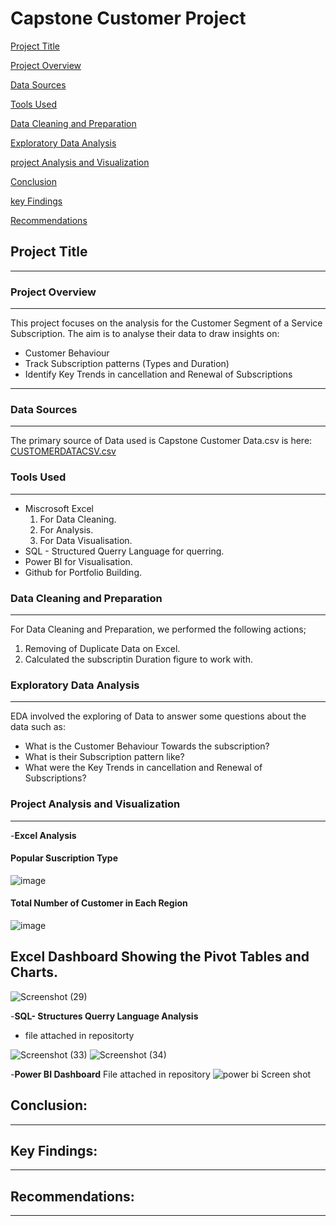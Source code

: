 # Capstone Customer Project

[Project Title](Project-Title)

[Project Overview](Project-Overview)

[Data Sources](Data-Sources)

[Tools Used](Tools-Used)

[Data Cleaning and Preparation](Data-Cleaning-and-Preparation)

[Exploratory Data Analysis](Exploratory-Data-Analysis)

[project Analysis and Visualization](project-Analysis-and-Visualization)

[Conclusion](Conclusion)

[key Findings](key-Findings)

[Recommendations](Recommendations)

## Project Title
---

### Project Overview
---

This project focuses on the analysis for the Customer Segment of a Service Subscription.  The aim is to analyse their data to draw insights on:
- Customer Behaviour
- Track Subscription patterns (Types and Duration)
- Identify Key Trends in cancellation and Renewal of Subscriptions
---

### Data Sources
---

The primary source of Data used is Capstone Customer Data.csv  is here: [CUSTOMERDATACSV.csv](https://github.com/user-attachments/files/17618421/CUSTOMERDATACSV.csv)

### Tools Used
---

- Miscrosoft Excel 
   1. For Data Cleaning.
   2. For Analysis.
   3. For Data Visualisation.
- SQL - Structured Querry Language for querring.
- Power BI for Visualisation.
- Github for Portfolio Building.


### Data Cleaning and Preparation
---

For Data Cleaning and Preparation, we performed the following actions;
1. Removing of Duplicate Data on Excel.
2. Calculated the subscriptin Duration figure to work with.

### Exploratory Data Analysis
---
EDA involved the exploring of Data to answer some questions about the data such as:
- What is the Customer Behaviour Towards the subscription?
- What is their Subscription pattern like?
- What were the Key Trends in cancellation and Renewal of Subscriptions?

### Project Analysis and Visualization
---
-**Excel Analysis**

#### Popular Suscription Type	
				
![image](https://github.com/user-attachments/assets/f358ab32-cf89-4827-8bf4-5adb69a1fc86)

#### Total Number of Customer in Each Region
	
![image](https://github.com/user-attachments/assets/12ffcfe7-c4c9-4646-bd69-860f7a51f590)

## Excel Dashboard Showing the Pivot Tables and Charts.

![Screenshot (29)](https://github.com/user-attachments/assets/bd8bbc09-cf7f-4a6b-876d-aab00439f7a4)

-**SQL- Structures Querry Language Analysis**
- file attached in repositorty

![Screenshot (33)](https://github.com/user-attachments/assets/e47f7d5e-972b-4dfe-94b6-72877be9be1e)
![Screenshot (34)](https://github.com/user-attachments/assets/4314fb7a-8f7d-40cb-9871-53d1feccc2ca)

-**Power BI Dashboard**
File attached in repository
![power bi Screen shot](https://github.com/user-attachments/assets/d3b80133-ca0a-43ee-9192-4a0ea7dca733)

## Conclusion:
---

## Key Findings:
---

## Recommendations:
---
